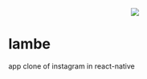 <p align="center">
  <img src="https://i.imgsafe.org/2f/2fdb8c6874.gif">
</p>

# lambe
app clone of instagram in react-native
